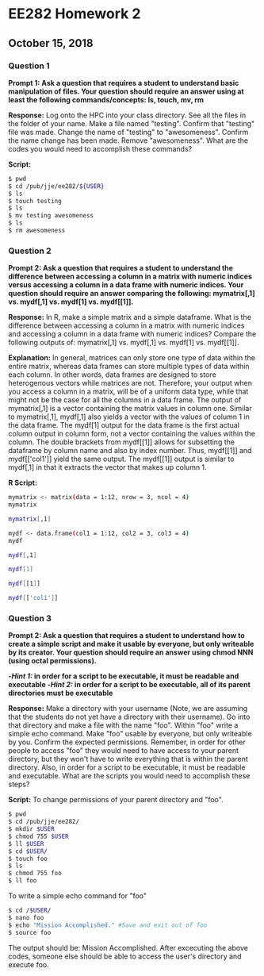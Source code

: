 # EE282 Homework 2 
## October 15, 2018

### Question 1
**Prompt 1: Ask a question that requires a student to understand basic manipulation of files. Your question should require an answer using at least the following commands/concepts: ls, touch, mv, rm**

**Response:** Log onto the HPC into your class directory. See all the files in the folder of your name. Make a file named "testing". Confirm that "testing" file was made. Change the name of "testing" to "awesomeness". Confirm the name change has been made. Remove "awesomeness". What are the codes you would need to accomplish these commands?

**Script:**

```sh
$ pwd
$ cd /pub/jje/ee282/${USER}
$ ls
$ touch testing
$ ls
$ mv testing awesomeness
$ ls
$ rm awesomeness
```

### Question 2
**Prompt 2: Ask a question that requires a student to understand the difference between accessing a column in a matrix with numeric indices versus accessing a column in a data frame with numeric indices. Your question should require an answer comparing the following: mymatrix[,1] vs. mydf[,1] vs. mydf[1] vs. mydf[[1]].**

**Response:** In R, make a simple matrix and a simple dataframe. What is the difference between accessing a column in a matrix with numeric indices and accessing a column in a data frame with numeric indices? Compare the following outputs of: mymatrix[,1] vs. mydf[,1] vs. mydf[1] vs. mydf[[1]].

**Explanation:** In general, matrices can only store one type of data within the entire matrix, whereas data frames can store multiple types of data within each column. In other words, data frames are designed to store heterogenous vectors while matrices are not. Therefore, your output when you access a column in a matrix, will be of a uniform data type, while that might not be the case for all the columns in a data frame.
  The output of mymatrix[,1] is a vector containing the matrix values in column one. Similar to mymatrix[,1], mydf[,1] also yields a vector with the values of column 1 in the data frame. The mydf[1] output for the data frame is the first actual column output in column form, not a vector containing the values within the column. The double brackets from mydf[[1]] allows for subsetting the dataframe by column name and also by index number. Thus, mydf[[1]] and mydf[['col1']] yield the same output. The mydf[[1]] output is similar to mydf[,1] in that it extracts the vector that makes up column 1. 

**R Script:**

```sh
mymatrix <- matrix(data = 1:12, nrow = 3, ncol = 4)
mymatrix

mymatrix[,1]

mydf <- data.frame(col1 = 1:12, col2 = 3, col3 = 4)
mydf

mydf[,1]

mydf[1]

mydf[[1]]

mydf[['col1']]

```


### Question 3

**Prompt 2: Ask a question that requires a student to understand how to create a simple script and make it usable by everyone, but only writeable by its creator. Your question should require an answer using chmod NNN (using octal permissions).**

**-*Hint 1:* in order for a script to be executable, it must be readable and executable
-*Hint 2:* in order for a script to be executable, all of its parent directories must be executable**

**Response:** Make a directory with your username (Note, we are assuming that the students do not yet have a directory with their username). Go into that directory and make a file with the name "foo". Within "foo" write a simple echo command. Make "foo" usable by everyone, but only writeable by you. Confirm the expected permissions. Remember, in order for other people to access "foo" they would need to have access to your parent directory, but they won't have to write everything that is within the parent directory. Also, in order for a script to be executable, it must be readable and executable. What are the scripts you would need to accomplish these steps?

**Script:**
To change permissions of your parent directory and "foo".
```sh
$ pwd
$ cd /pub/jje/ee282/
$ mkdir $USER
$ chmod 755 $USER
$ ll $USER
$ cd $USER/
$ touch foo
$ ls
$ chmod 755 foo
$ ll foo
```

To write a simple echo command for "foo"
```sh
$ cd /$USER/
$ nano foo
$ echo "Mission Accomplished." #Save and exit out of foo
$ source foo
```
The output should be: Mission Accomplished. After excecuting the above codes, someone else should be able to access the user's directory and execute foo. 
